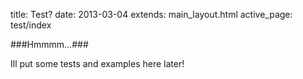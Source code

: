 title: Test?
date: 2013-03-04
extends: main_layout.html
active_page: test/index

###Hmmmm...###

Ill put some tests and examples here later!
